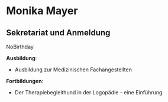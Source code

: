 # Monika Mayer

## Sekretariat und Anmeldung

NoBirthday

**Ausbildung**:
* Ausbildung zur Medizinischen Fachangestellten

**Fortbildungen**:
* Der Therapiebegleithund in der Logopädie - eine Einführung